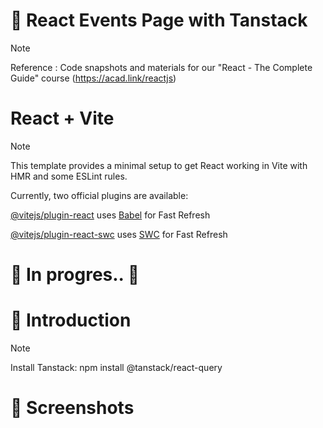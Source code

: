 # 💯 React Events Page with Tanstack

> [!NOTE]
> Reference : Code snapshots and materials for our "React - The Complete Guide" course (https://acad.link/reactjs)

# React + Vite

> [!NOTE]
> This template provides a minimal setup to get React working in Vite with HMR and some ESLint rules.
>
> Currently, two official plugins are available:
>
> [@vitejs/plugin-react](https://github.com/vitejs/vite-plugin-react/blob/main/packages/plugin-react/README.md) uses [Babel](https://babeljs.io/) for Fast Refresh
>
> [@vitejs/plugin-react-swc](https://github.com/vitejs/vite-plugin-react-swc) uses [SWC](https://swc.rs/) for Fast Refresh

# 🚧 In progres.. 🚧

# 📖 Introduction

> [!NOTE]
> Install Tanstack: npm install @tanstack/react-query

<!--


1. Handling HTTP request
1. Implementing async/await (fetch..then()) to get response
2. Using The-Star-Wars API for GET data
3. Using Firebase for POST data

- Implement a simple React page for
1. Learning Class based components
2. Using `componentDidUpdate()`, `componentDidMount()`, `componentDidCatch()`, `React.Component`
3. Control errors which only supported by Class based components
-->

# 👀 Screenshots

<!--![image](https://github.com/kdh4646/class-based-components/assets/71913953/59ffe86c-e5ab-4135-9626-741a48bf9b3c) -->
